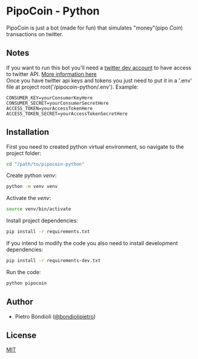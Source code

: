 # PipoCoin - Python

PipoCoin is just a bot (made for fun) that simulates "money"(pipo _Coin_) transactions on twitter.

## Notes

If you want to run this bot you'll need a [twitter dev account](https://developer.twitter.com/en) to have access to twitter API. [More information here](https://developer.twitter.com/en/apply-for-access)\
Once you have twitter api keys and tokens you just need to put it in a '.env' file at project root('/pipocoin-python/.env'). Example:

```.env
CONSUMER_KEY=yourConsumerKeyHere
CONSUMER_SECRET=yourConsumerSecretHere
ACCESS_TOKEN=yourAccessTokenHere
ACCESS_TOKEN_SECRET=yourAccessTokenSecretHere
```

## Installation

First you need to created python virtual environment, so navigate to the project folder:

```bash
cd "/path/to/pipocoin-python"
```

Create python _venv_:

```bash
python -m venv venv
```

Activate the _venv_:

```bash
source venv/bin/activate
```

Install project dependencies:

```bash
pip install -r requirements.txt
```

If you intend to modify the code you also need to install development dependencies:

```bash
pip install -r requirements-dev.txt
```

Run the code:

```bash
python pipocoin
```

## Author

- Pietro Bondioli ([@bondiolipietro](https://github.com/bondiolipietro))

## License

[MIT](https://opensource.org/licenses/MIT)
